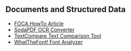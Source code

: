 ## Documents and Structured Data

- [FOCA HowTo Article](https://null-byte.wonderhowto.com/how-to/hack-like-pro-extract-metadata-from-websites-using-foca-for-windows-0155076)
- [SodaPDF OCR Converter](https://www.sodapdf.com/ocr-pdf)
- [TextCompare Text Comparison Tool](https://text-compare.com/)
- [WhatTheFont! Font Analyzer](https://www.myfonts.com/WhatTheFont)